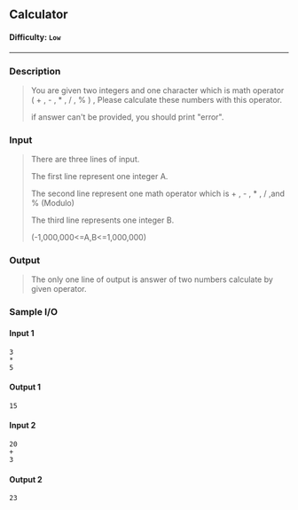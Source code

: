 ## Calculator 

#### Difficulty: `Low`

- - -

### Description

> You are given two integers and one character which is math operator ( + , - , * , / , % ) , Please calculate these numbers with this operator.
>
> if answer can't be provided, you should print "error".

### Input

>There are three lines of input.
>
>The first line represent one integer A.
>
>The second line represent one math operator which is + , - , * , / ,and % (Modulo)
>
>The third line represents one integer B.
>
>(-1,000,000<=A,B<=1,000,000)

### Output

> The only one line of output is answer of two numbers calculate by given operator. 

### Sample I/O

#### Input 1

```
3
*
5
```

#### Output 1

```
15
```



#### Input 2

```
20
+
3
```

#### Output 2

```
23
```

